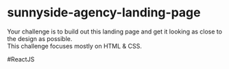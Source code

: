 # sunnyside-agency-landing-page
  Your challenge is to build out this landing page and get 
  it looking as close to the design as possible.  
  This challenge focuses mostly on HTML &amp; CSS. 
  
 #ReactJS
